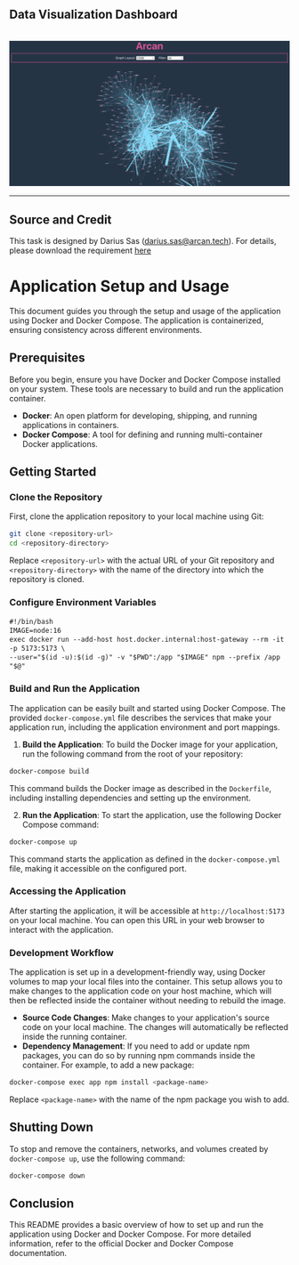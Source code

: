 ## Data Visualization Dashboard

<br/>
<img src="public/screenshot.png">
<br/>

---

## Source and Credit

This task is designed by Darius Sas (darius.sas@arcan.tech). For details, please download the requirement [here](public/develop-web-app-dependency-graph.pdf)

# Application Setup and Usage

This document guides you through the setup and usage of the application using Docker and Docker Compose. The application is containerized, ensuring consistency across different environments.

## Prerequisites

Before you begin, ensure you have Docker and Docker Compose installed on your system. These tools are necessary to build and run the application container.

- **Docker**: An open platform for developing, shipping, and running applications in containers.
- **Docker Compose**: A tool for defining and running multi-container Docker applications.

## Getting Started

### Clone the Repository

First, clone the application repository to your local machine using Git:

```bash
git clone <repository-url>
cd <repository-directory>
```

Replace `<repository-url>` with the actual URL of your Git repository and `<repository-directory>` with the name of the directory into which the repository is cloned.

### Configure Environment Variables



```shell
#!/bin/bash
IMAGE=node:16
exec docker run --add-host host.docker.internal:host-gateway --rm -it -p 5173:5173 \
--user="$(id -u):$(id -g)" -v "$PWD":/app "$IMAGE" npm --prefix /app "$@"
```

### Build and Run the Application

The application can be easily built and started using Docker Compose. The provided `docker-compose.yml` file describes the services that make your application run, including the application environment and port mappings.

1. **Build the Application**: To build the Docker image for your application, run the following command from the root of your repository:

```bash
docker-compose build
```

This command builds the Docker image as described in the `Dockerfile`, including installing dependencies and setting up the environment.

2. **Run the Application**: To start the application, use the following Docker Compose command:

```bash
docker-compose up
```

This command starts the application as defined in the `docker-compose.yml` file, making it accessible on the configured port.

### Accessing the Application

After starting the application, it will be accessible at `http://localhost:5173` on your local machine. You can open this URL in your web browser to interact with the application.

### Development Workflow

The application is set up in a development-friendly way, using Docker volumes to map your local files into the container. This setup allows you to make changes to the application code on your host machine, which will then be reflected inside the container without needing to rebuild the image.

- **Source Code Changes**: Make changes to your application's source code on your local machine. The changes will automatically be reflected inside the running container.
- **Dependency Management**: If you need to add or update npm packages, you can do so by running npm commands inside the container. For example, to add a new package:

```bash
docker-compose exec app npm install <package-name>
```

Replace `<package-name>` with the name of the npm package you wish to add.

## Shutting Down

To stop and remove the containers, networks, and volumes created by `docker-compose up`, use the following command:

```bash
docker-compose down
```

## Conclusion

This README provides a basic overview of how to set up and run the application using Docker and Docker Compose. For more detailed information, refer to the official Docker and Docker Compose documentation.

